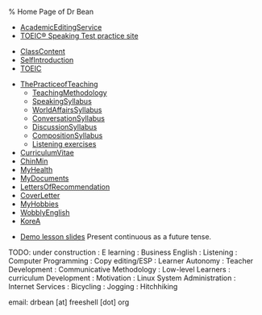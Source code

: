 % Home Page of Dr Bean

- [AcademicEditingService ](AcademicEditingService.html)
- [TOEIC® Speaking Test practice site](toeic)

<!-- end of list -->

-   [ClassContent](http://web.nuu.edu.tw/~greg/Contents.html)
-   [SelfIntroduction](SelfIntroduction.html)
-   [TOEIC](TOEIC.html)

<!-- end of list -->

- [ThePracticeofTeaching](ThePracticeofTeaching.html)
  -   [TeachingMethodology](TeachingMethodology.html)
  -   [SpeakingSyllabus](SpeakingSyllabus.html)
  -   [WorldAffairsSyllabus](WorldAffairsSyllabus.html)
  -   [ConversationSyllabus](ConversationSyllabus.html)
  -   [DiscussionSyllabus](DiscussionSyllabus.html)
  -   [CompositionSyllabus](CompositionSyllabus.html)
  -   [Listening exercises](http://web.nuu.edu.tw/~greg/DictationExercises.html)
- [CurriculumVitae](CurriculumVitae.html)
- [ChinMin](ChinMin.html)
- [MyHealth](MyHealth.html)
- [MyDocuments](MyDocuments.html)
- [LettersOfRecommendation](LettersOfRecommendation.html)
- [CoverLetter](CoverLetter.html)
- [MyHobbies](MyHobbies.html)
- [WobblyEnglish](WobblyEnglish.html)
- [KoreA](KoreA.html)

<!-- end of list -->

- [Demo lesson slides](pc/index.html) Present continuous as a future tense.

TODO: under construction
:   E learning
:   Business English
:   Listening
:   Computer Programming
:   Copy editing/ESP
:   Learner Autonomy
:   Teacher Development
:   Communicative Methodology
:   Low-level Learners
:   curriculum Development
:   Motivation
:   Linux System Administration
:   Internet Services
:   Bicycling
:   Jogging
:   Hitchhiking

email: drbean [at] freeshell [dot] org
